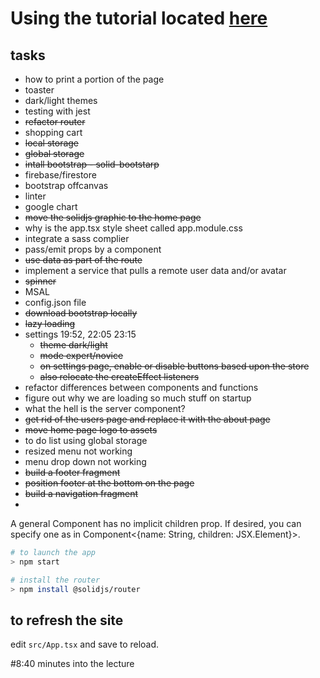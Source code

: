 # Using the tutorial located [here](https://www.youtube.com/watch?v=pFEZLQ6DOf0)

## tasks
- how to print a portion of the page
- toaster
- dark/light themes
- testing with jest
- ~~refactor router~~
- shopping cart
- ~~local storage~~
- ~~global storage~~
- ~~intall bootstrap - solid-bootstarp~~
- firebase/firestore
- bootstrap offcanvas
- linter
- google chart
- ~~move the solidjs graphic to the home page~~
- why is the app.tsx style sheet called app.module.css
- integrate a sass complier
- pass/emit props by a component
- ~~use data as part of the route~~
- implement a service that pulls a remote user data and/or avatar
- ~~spinner~~
- MSAL
- config.json file
- ~~download bootstrap locally~~
- ~~lazy loading~~
- settings 19:52, 22:05 23:15
  - ~~theme dark/light~~
  - ~~mode expert/novice~~
  - ~~on settings page, enable or disable buttons based upon the store~~
  - ~~also relocate the createEffect listeners~~
- refactor differences between components and functions
- figure out why we are loading so much stuff on startup
- what the hell is the server component?
- ~~get rid of the users page and replace it with the about page~~
- ~~move home page logo to assets~~
- to do list using global storage
- resized menu not working
- menu drop down not working
- ~~build a footer fragment~~
- ~~position footer at the bottom on the page~~
- ~~build a navigation fragment~~
- 


A general Component has no implicit children prop. If desired, you can specify one as in Component<{name: String, children: JSX.Element}>.

```bash
# to launch the app
> npm start
```

```bash
# install the router
> npm install @solidjs/router
```

## to refresh the site
edit <code>src/App.tsx</code> and save to reload.

#8:40 minutes into the lecture